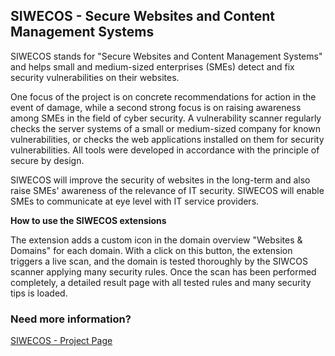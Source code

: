 ## SIWECOS - Secure Websites and Content Management Systems

SIWECOS stands for "Secure Websites and Content Management Systems" and  helps small and medium-sized enterprises (SMEs) detect and fix security vulnerabilities on their websites.

One focus of the project is on concrete recommendations for action in the event of damage, while a second strong focus is on raising awareness among SMEs in the field of cyber security. A vulnerability scanner regularly checks the server systems of a small or medium-sized company for known vulnerabilities, or checks the web applications installed on them for security vulnerabilities. All tools were developed in accordance with the principle of secure by design. 

SIWECOS will improve the security of websites in the long-term and also raise SMEs' awareness of the relevance of IT security. SIWECOS will enable SMEs to communicate at eye level with IT service providers.

**How to use the SIWECOS extensions**

The extension adds a custom icon in the domain overview "Websites & Domains" for each domain. With a click on this button, the extension triggers a live scan, and the domain is tested thoroughly by the SIWCOS scanner applying many security rules. Once the scan has been performed completely, a detailed result page with all tested rules and many security tips is loaded.

### Need more information?

[SIWECOS - Project Page](https://siwecos.de/en/)